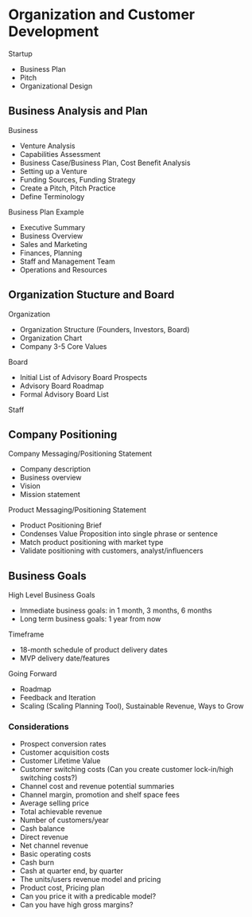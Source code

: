 # Organization and Customer Development

Startup
* Business Plan
* Pitch
* Organizational Design

## Business Analysis and Plan

Business
* Venture Analysis
* Capabilities Assessment
* Business Case/Business Plan, Cost Benefit Analysis
* Setting up a Venture
* Funding Sources, Funding Strategy
* Create a Pitch, Pitch Practice
* Define Terminology

Business Plan Example
* Executive Summary
* Business Overview
* Sales and Marketing
* Finances, Planning
* Staff and Management Team
* Operations and Resources

## Organization Stucture and Board

Organization
* Organization Structure (Founders, Investors, Board)
* Organization Chart
* Company 3-5 Core Values

Board
* Initial List of Advisory Board Prospects
* Advisory Board Roadmap
* Formal Advisory Board List

Staff

## Company Positioning

Company Messaging/Positioning Statement

* Company description
* Business overview
* Vision
* Mission statement

Product Messaging/Positioning Statement
* Product Positioning Brief
* Condenses Value Proposition into single phrase or sentence
* Match product positioning with market type
* Validate positioning with customers, analyst/influencers

## Business Goals

High Level Business Goals
* Immediate business goals: in 1 month, 3 months, 6 months
* Long term business goals: 1 year from now

Timeframe
* 18-month schedule of product delivery dates
* MVP delivery date/features

Going Forward
* Roadmap
* Feedback and Iteration
* Scaling (Scaling Planning Tool), Sustainable Revenue, Ways to Grow

### Considerations

* Prospect conversion rates
* Customer acquisition costs
* Customer Lifetime Value
* Customer switching costs (Can you create customer lock-in/high switching costs?)
* Channel cost and revenue potential summaries 
* Channel margin, promotion and shelf space fees
* Average selling price
* Total achievable revenue
* Number of customers/year
* Cash balance
* Direct revenue
* Net channel revenue
* Basic operating costs
* Cash burn
* Cash at quarter end, by quarter
* The units/users revenue model and pricing 
* Product cost, Pricing plan
* Can you price it with a predicable model?
* Can you have high gross margins?
